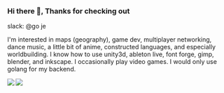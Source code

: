 ### Hi there 👋, Thanks for checking out

slack: @go je

I'm interested in maps (geography), game dev, multiplayer networking, dance music, a little bit of anime, constructed languages, and especially worldbuilding.
I know how to use unity3d, ableton live, font forge, gimp, blender, and inkscape.
I occasionally play video games.
I would only use golang for my backend.

<span>
  <img align="left" src="https://github-readme-stats.vercel.app/api?username=gocs&count_private=true&show_icons=true" />
</span>
<span>
  <img align="left" src="https://github-readme-stats.vercel.app/api/top-langs/?username=gocs&layout=compact&hide=html,asp,css" />
</span>
